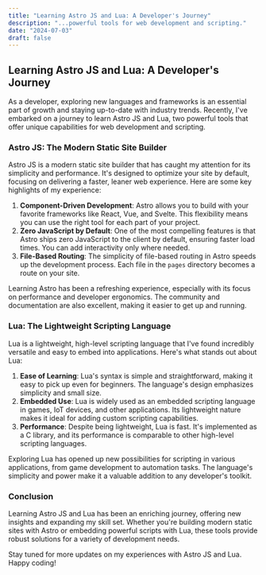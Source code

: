 ```yaml
---
title: "Learning Astro JS and Lua: A Developer's Journey"
description: "...powerful tools for web development and scripting."
date: "2024-07-03"
draft: false
---
```


## Learning Astro JS and Lua: A Developer's Journey

As a developer, exploring new languages and frameworks is an essential part of growth and staying up-to-date with industry trends. Recently, I've embarked on a journey to learn Astro JS and Lua, two powerful tools that offer unique capabilities for web development and scripting.

### Astro JS: The Modern Static Site Builder

Astro JS is a modern static site builder that has caught my attention for its simplicity and performance. It's designed to optimize your site by default, focusing on delivering a faster, leaner web experience. Here are some key highlights of my experience:

1. **Component-Driven Development**: Astro allows you to build with your favorite frameworks like React, Vue, and Svelte. This flexibility means you can use the right tool for each part of your project.
2. **Zero JavaScript by Default**: One of the most compelling features is that Astro ships zero JavaScript to the client by default, ensuring faster load times. You can add interactivity only where needed.
3. **File-Based Routing**: The simplicity of file-based routing in Astro speeds up the development process. Each file in the `pages` directory becomes a route on your site.

Learning Astro has been a refreshing experience, especially with its focus on performance and developer ergonomics. The community and documentation are also excellent, making it easier to get up and running.

### Lua: The Lightweight Scripting Language

Lua is a lightweight, high-level scripting language that I've found incredibly versatile and easy to embed into applications. Here's what stands out about Lua:

1. **Ease of Learning**: Lua's syntax is simple and straightforward, making it easy to pick up even for beginners. The language's design emphasizes simplicity and small size.
2. **Embedded Use**: Lua is widely used as an embedded scripting language in games, IoT devices, and other applications. Its lightweight nature makes it ideal for adding custom scripting capabilities.
3. **Performance**: Despite being lightweight, Lua is fast. It's implemented as a C library, and its performance is comparable to other high-level scripting languages.

Exploring Lua has opened up new possibilities for scripting in various applications, from game development to automation tasks. The language's simplicity and power make it a valuable addition to any developer's toolkit.

### Conclusion

Learning Astro JS and Lua has been an enriching journey, offering new insights and expanding my skill set. Whether you're building modern static sites with Astro or embedding powerful scripts with Lua, these tools provide robust solutions for a variety of development needs.

Stay tuned for more updates on my experiences with Astro JS and Lua. Happy coding!
